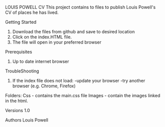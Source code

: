 LOUIS POWELL CV
This project contains to files to publish Louis Powell's CV of places he has lived.

Getting Started
1) Download the files from github and save to desired location
2) Click on the index.HTML file.
3) The file will open in your preferred browser

Prerequisites
1) Up to date internet browser

TroubleShooting
1) If the index file does not load:
  -update your browser
  -try another browser (e.g. Chrome, Firefox)

Folders:
Css - contains the main.css file
Images - contain the images linked in the html.

Versions
1.0

Authors
Louis Powell

